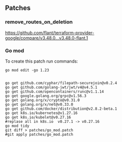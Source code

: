 ## Patches

### remove_routes_on_deletion
https://github.com/flant/terraform-provider-google/compare/v3.48.0...v3.48.0-flant.1

### Go mod

To create this patch run commands:

```shell
go mod edit -go 1.23


go get github.com/cyphar/filepath-securejoin@v0.2.4
go get github.com/golang-jwt/jwt/v4@v4.5.1
go get github.com/opencontainers/runc@v1.1.14
go get google.golang.org/grpc@v1.56.3
go get golang.org/x/crypto@v0.31.0
go get golang.org/x/net@v0.33.0
go get github.com/docker/distribution@v2.8.2-beta.1
go get k8s.io/kubernetes@v1.27.16
go get k8s.io/kubelet@v0.27.16
#replase all in k8s.io  v0.27.1 -> v0.27.16
go mod tidy
git diff > patches/go_mod.patch
#git apply patches/go_mod.patch
```
